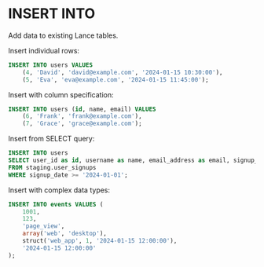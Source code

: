 # INSERT INTO

Add data to existing Lance tables.

Insert individual rows:

```sql
INSERT INTO users VALUES 
    (4, 'David', 'david@example.com', '2024-01-15 10:30:00'),
    (5, 'Eva', 'eva@example.com', '2024-01-15 11:45:00');
```

Insert with column specification:

```sql
INSERT INTO users (id, name, email) VALUES 
    (6, 'Frank', 'frank@example.com'),
    (7, 'Grace', 'grace@example.com');
```

Insert from SELECT query:

```sql
INSERT INTO users
SELECT user_id as id, username as name, email_address as email, signup_date as created_at
FROM staging.user_signups
WHERE signup_date >= '2024-01-01';
```

Insert with complex data types:

```sql
INSERT INTO events VALUES (
    1001,
    123,
    'page_view',
    array('web', 'desktop'),
    struct('web_app', 1, '2024-01-15 12:00:00'),
    '2024-01-15 12:00:00'
);
```